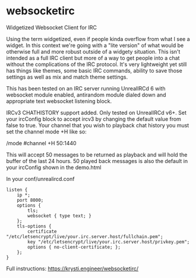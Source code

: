 # websocketirc
Widgetized Websocket Client for IRC

Using the term widgetized, even if people kinda overflow from what I see a widget. In this context we're going with a "lite version" of what would be otherwise full and more robust outside of a widgety situation. This isn't intended as a full IRC client but more of a way to get people into a chat without the complications of the IRC protocol. It's very lightweight yet still has things like themes, some basic IRC commands, ability to save those settings as well as mix and match theme settings. 

This has been tested on an IRC server running UnrealIRCd 6 with websocket module enabled, antirandom module dialed down and appropriate text websocket listening block.

IRCv3 CHATHISTORY support added. Only tested on UnrealIRCd v6+. Set your ircConfig block to accept ircv3 by changing the default value from false to true. Your channel that you wish to playback chat history you must set the channel mode +H like so:

/mode #channel +H 50:1440

This will accept 50 messages to be returned as playback and will hold the buffer of the last 24 hours. 50 played back messages is also the default in your ircConfig shown in the demo.html

In your conf/unrealircd.conf
```
listen {
    ip *;
    port 8000;
    options {
        tls;
        websocket { type text; } 
    };
    tls-options {
        certificate "/etc/letsencrypt/live/your.irc.server.host/fullchain.pem";
        key "/etc/letsencrypt/live/your.irc.server.host/privkey.pem";
        options { no-client-certificate; };
    };
}
```
Full instructions: https://krysti.engineer/websocketirc/
